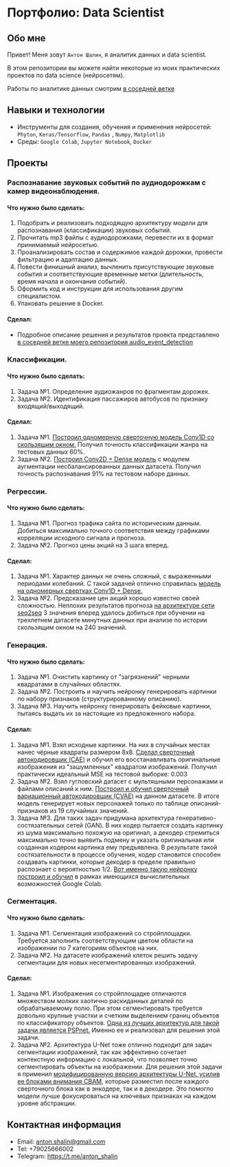 # Портфолио: Data Scientist

## Обо мне 

Привет! Меня зовут ``Антон Шалин``, я аналитик данных и data scientist. 

В этом репозитории вы можете найти некоторые из моих практических проектов по data science (нейросетям).

Работы по аналитике данных смотрим <a href="https://github.com/antonshalin76/DataAnalytics">в соседней ветке</a>
<br>

## Навыки и технологии
- Инструменты для создания, обучения и применения нейросетей: ``Phyton``, ``Keras/Tensorflow``, ``Pandas`` , ``Numpy``, ``Matplotlib``
- Среды: ``Google Colab``, ``Jupyter Notebook``, ``Docker``

## Проекты

### Распознавание звуковых событий по аудиодорожкам с камер видеонаблюдения.
#### <p>Что нужно было сделать:<p>
<ol>
  <li>Подобрать и реализовать подходящую архитектуру модели для распознавания (классификации) звуковых событий.</li>
  <li>Прочитать mp3 файлы с аудиодорожками, перевести их в формат принимаемый нейросетью.</li>
  <li>Проанализировать состав и содержимое каждой дорожки, провести фильтрацию и адаптацию данных.</li>
  <li>Повести финишный анализ, вычленить присутствующие звуковые события и соответствующие временные метки (длительность, время начала и окончания событий).</li>
  <li>Оформить код и инструкции для использования другим специалистом.</li>
  <li>Упаковать решение в Docker.</li>
</ol>

#### <p>Сделал:<p>
- Подробное описание решения и результатов проекта представлено <a href="https://github.com/antonshalin76/audio_event_detection">в соседней ветке моего репозитория audio_event_detection</a>
  
### __Классификации.__
#### <p>Что нужно было сделать:<p>
<ol>
  <li>Задача №1. Определение аудиожанров по фрагментам дорожек.</li>
  <li>Задача №2. Идентификация пассажиров автобусов по признаку входящий/выходящий.</li>
</ol>

#### <p>Сделал:<p>
<ol>
  <li>Задача №1. <a href="https://colab.research.google.com/drive/1KMz-9qd7yCS3HPpOl9nBqoeRLdDxB82-?usp=sharing">Построил одномерную сверточную модель Conv1D со скользящим окном.</a> Получил точность классификации жанра на тестовых данных 60%.</li>
  <li>Задача №2. <a href="https://colab.research.google.com/drive/1yR6sbE3Tn6nGxeTd72JAQCJWv6oTawxU?usp=sharing">Построил Conv2D + Dense модель</a> с модулем аугментации несбалансированных данных датасета. Получил точность распознавания 91% на тестовом наборе данных.</li>
</ol>

### Регрессии. 
#### <p>Что нужно было сделать:<p>
<ol>  
  <li>Задача №1. Прогноз трафика сайта по историческим данным. Добиться максимально точного соответствия между графиками корреляции исходного сигнала и прогноза.</li>
  <li>Задача №2. Прогноз цены акций на 3 шага вперед.</li>
</ol>

#### <p>Сделал:<p>
<ol>
  <li>Задача №1. Характер данных не очень сложный, с выраженными периодами колебаний. С такой задачей отлично справилась <a href="https://colab.research.google.com/drive/1rcdl6DYaTQ46GTW0VSS2-iBpMI3b5OZc?usp=sharing">модель на одномерных свертках Conv1D + Dense.</a></li>
  <li>Задача №2. Предсказание цен акций хорошо известно своей сложностью. Неплохих результатов прогноза <a href="https://colab.research.google.com/drive/1C6j5_E1aUj0eDy5s7DHAwVmdVWBPB8fb?usp=sharing">на архитектуре сети seq2seq</a> 3 значения вперед удалось добиться при обучении на трехлетнем датасете минутных данных при анализе по истории скользящим окном на 240 значений.</li>
</ol>

### Генерация. 
#### <p>Что нужно было сделать:<p>
<ol>  
  <li>Задача №1. Очистить картинку от "загрязнений" черными квадратами в случайных областях.</li>
  <li>Задача №2. Построить и научить нейронку генерировать картинки по набору признаков (структурированному описанию).</li>
  <li>Задача №3. Научить нейронку генерировать фейковые картинки, пытаясь выдать их за настоящие из предложенного набора.</li>
</ol>

#### <p>Сделал:<p>
<ol>
  <li>Задача №1. Взял исходные картинки. На них в случайных местах нанес чёрные квадраты размером 8х8. <a href="https://colab.research.google.com/drive/1y8dSL5EDMcGU0TwdxUryPJVSYKewjYuP?usp=sharing">Сделал сверточный автокодировщик (CAE)</a> и обучил его восстанавливать оригинальные изображения из "зашумленных" квадратом изображений. Получил практически идеальный MSE на тестовой выборке: 0.003</li>
  <li>Задача №2. Взял гугловский датасет с мультяшными персонажами и файлами описаний к ним. <a href="https://colab.research.google.com/drive/1B_Rhcf6Fm9QSDbH1D8Q9FbdebhoLerp0?usp=sharing">Построил и обучил сверточный вариационный автокодировщик (СVAE)</a> на данном датасете. В итоге модель генерирует новых персонажей только по таблице описаний-признаков из 19 случайных значений.</li>
  <li>Задача №3. Для таких задач придумана архитектура генеративно-состязательных сетей (GAN). В них кодер пытается создать картинку из шума максимально похожую на оригинал, а декодер стремиться максимально точно выявить подмену и указать оригинальная или созданная кодером картинка ему предъявлена. В результате такой состязательности в процессе обучения, кодер становится способен создавать картинки, которые декодер в пределе правильно распознает с вероятностью 1/2. <a href="https://colab.research.google.com/drive/1lJ-OZNm9dqEMnWcs2bejiqG1yGmSB9Dk?usp=sharing">Вот именно такую нейронку построил и обучил</a> в рамках имеющихся вычислительных возможностей Google Colab.</li>
</ol>

### Сегментация. 
#### <p>Что нужно было сделать:<p>
<ol>  
  <li>Задача №1. Сегментация изображений со стройплощадки. Требуется заполнить соответствующим цветом области на изображении по 7 категориям объектов на них.</li>
  <li>Задача №2. На датасете изображений клеток решить задачу сегментации для новых несегментированных изображений.</li>
</ol>

#### <p>Сделал:<p>
<ol>
  <li>Задача №1. Изображения со стройплощадке отличаются множеством молких хаотично раскиданных деталей по обрабатываемому полю. При этом сегментировать требуется довольно крупные участки и счетким выделением границ объектов по классификатору объектов. <a href="https://colab.research.google.com/drive/15IkfTNS-JX9tCV1RlVRNaZKWly1u9-bC?usp=sharing">Одна из лучших архитектур для такой задачи является PSPnet.</a> Именно ее и реализовал для решения этой задачи.</li>
  <li>Задача №2. Архитектура U-Net тоже отлично подходит для задач сегментации изображений, так как эффективно сочетает контекстную информацию с локальной, что позволяет точно сегментировать объекты на изображении. Для решения этой задачи я применил <a href="https://colab.research.google.com/drive/17ep1sqRANM12wcyKpdsN0xv3BEMrusao?usp=sharing">модифицированную версию архитектуры U-Net, усилив ее блоками внимания CBAM</a>, которые разместил после каждого сверточного блока как в энкодере, так и в декодере. Это помогло модели лучше фокусироваться на ключевых признаках на каждом уровне абстракции.</li>
</ol>

## Контактная информация
- Email: anton.shalin@gmail.com
- Tel: +79025666002
- Telegram: https://t.me/anton_shalin
